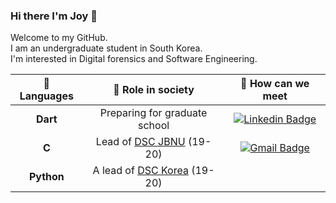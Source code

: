 ### Hi there I'm Joy 👋
Welcome to my GitHub. <br>
I am an undergraduate student in South Korea.<br>
I'm interested in Digital forensics and Software Engineering.<br>


	
| 🔭  Languages|🌱  Role in society|💬  How can we meet|
|:---:|:---:|:---:|
|**Dart**|Preparing for graduate school|[![Linkedin Badge](https://img.shields.io/badge/-LinkedIn-blue?style=flat-square&logo=Linkedin&logoColor=white&link=https://www.linkedin.com/in/jeongyoonlee2015/?locale=en_US)](https://www.linkedin.com/in/jeongyoonlee2015/?locale=en_US)|
|**C**|Lead of [DSC JBNU](https://github.com/DSCJBNU-KR) (19-20)|[![Gmail Badge](https://img.shields.io/badge/Gmail-d14836?style=flat-square&logo=Gmail&logoColor=white&link=mailto:happyjoy2005@gmail.com)](mailto:happyjoy2005@gmail.com)|
|**Python**|A lead of [DSC Korea](https://developers.google.com/) (19-20)||



<!--
**jeongyoonlee2015/jeongyoonlee2015** is a ✨ _special_ ✨ repository because its `README.md` (this file) appears on your GitHub profile.

Here are some ideas to get you started:

- 🔭 I’m currently working on ...
- 🌱 I’m currently learning ...
- 👯 I’m looking to collaborate on ...
- 🤔 I’m looking for help with ...
- 💬 Ask me about ...
- 📫 How to reach me: ...
- 😄 Pronouns: ...
- ⚡ Fun fact: ...
<div align=center> </div>

	
  [![Hits](https://hits.seeyoufarm.com/api/count/incr/badge.svg?url=https%3A%2F%2Fgithub.com%2Fjeongyoonlee2015)](https://hits.seeyoufarm.com) 
	
  </div>
-->


